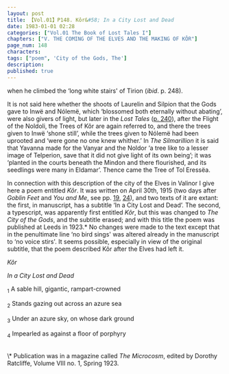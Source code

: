 ```yaml
---
layout: post
title: 【Vol.01】P148. Kôr&#58; In a City Lost and Dead
date: 1983-01-01 02:28
categories: ["Vol.01 The Book of Lost Tales I"]
chapters: ["V. THE COMING OF THE ELVES AND THE MAKING OF KÔR"]
page_num: 148
characters: 
tags: ["poem", 'City of the Gods, The']
description: 
published: true
---
```


<p style="text-indent: 0;">
when he climbed the ‘long white stairs' of Tirion (<I>ibid</I>. p. 248).
</p>

It is not said here whether the shoots of Laurelin and Silpion that the Gods gave to Inwë and Nólemë, which ‘blossomed both eternally without abating’, were also givers of light, but later in the <I>Lost Tales</I> ([p. 240]({{site.baseurl}}/vol01-p240)), after the Flight of the Noldoli, the Trees of Kôr are again referred to, and there the trees given to Inwë ‘shone still’, while the trees given to Nólemë had been uprooted and ‘were gone no one knew whither.’ In <I>The Silmarillion</I> it is said that Yavanna made for the Vanyar and the Noldor ‘a tree like to a lesser image of Telperion, save that it did not give light of its own being’; it was ‘planted in the courts beneath the Mindon and there flourished, and its seedlings were many in Eldamar’. Thence came the Tree of Tol Eressëa.

In connection with this description of the city of the Elves in Valinor I give here a poem entitled <I>Kôr</I>. It was written on April 30th, 1915 (two days after <I>Goblin Feet</I> and <I>You and Me</I>, see pp. [19]({{site.baseurl}}/vol01-p19), [24]({{site.baseurl}}/vol01-p24)), and two texts of it are extant: the first, in manuscript, has a subtitle ‘In a City Lost and Dead’. The second, a typescript, was apparently first entitled <I>Kôr</I>, but this was changed to <I>The City of the Gods</I>, and the subtitle erased; and with this title the poem was published at Leeds in 1923.\* No changes were made to the text except that in the penultimate line ‘no bird sings' was altered already in the manuscript to ‘no voice stirs'. It seems possible, especially in view of the original subtitle, that the poem described Kôr after the Elves had left it.

<I>Kôr</I>

<I>In a City Lost and Dead</I>

<SUB>1</SUB> A sable hill, gigantic, rampart-crowned

<SUB>2</SUB> Stands gazing out across an azure sea

<SUB>3</SUB> Under an azure sky, on whose dark ground

<SUB>4</SUB> Impearled as against a floor of porphyry

<BR>
\* Publication was in a magazine called <I>The Microcosm</I>, edited by Dorothy Ratcliffe, Volume VIII no. 1, Spring 1923.

